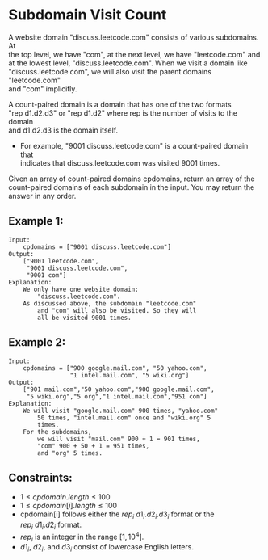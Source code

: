# Subdomain Visit Count

A website domain "discuss.leetcode.com" consists of various subdomains. At  
the top level, we have "com", at the next level, we have "leetcode.com" and  
at the lowest level, "discuss.leetcode.com". When we visit a domain like  
"discuss.leetcode.com", we will also visit the parent domains "leetcode.com"  
and "com" implicitly.

A count-paired domain is a domain that has one of the two formats  
"rep d1.d2.d3" or "rep d1.d2" where rep is the number of visits to the domain  
and d1.d2.d3 is the domain itself.

* For example, "9001 discuss.leetcode.com" is a count-paired domain that  
    indicates that discuss.leetcode.com was visited 9001 times.

Given an array of count-paired domains cpdomains, return an array of the  
count-paired domains of each subdomain in the input. You may return the  
answer in any order.

 

## Example 1:

    Input: 
        cpdomains = ["9001 discuss.leetcode.com"]
    Output: 
        ["9001 leetcode.com",
         "9001 discuss.leetcode.com",
         "9001 com"]
    Explanation: 
        We only have one website domain: 
            "discuss.leetcode.com".
        As discussed above, the subdomain "leetcode.com" 
            and "com" will also be visited. So they will 
            all be visited 9001 times.

## Example 2:

    Input: 
        cpdomains = ["900 google.mail.com", "50 yahoo.com", 
                     "1 intel.mail.com", "5 wiki.org"]
    Output: 
        ["901 mail.com","50 yahoo.com","900 google.mail.com",
         "5 wiki.org","5 org","1 intel.mail.com","951 com"]
    Explanation: 
        We will visit "google.mail.com" 900 times, "yahoo.com" 
            50 times, "intel.mail.com" once and "wiki.org" 5 
            times.
        For the subdomains, 
            we will visit "mail.com" 900 + 1 = 901 times, 
            "com" 900 + 50 + 1 = 951 times, 
            and "org" 5 times.

 

## Constraints:

* $1 \le cpdomain.length \le 100$
* $1 \le cpdomain[i].length \le 100$
* cpdomain[i] follows either the $rep_i$ $d1_i.d2_i.d3_i$ format or the  
    $rep_i$ $d1_i.d2_i$ format.
* $rep_i$ is an integer in the range [$1, 10^4$].
* $d1_i$, $d2_i$, and $d3_i$ consist of lowercase English letters.

